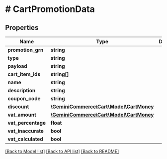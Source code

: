 # # CartPromotionData


## Properties 


Name | Type | Description | Notes
------------ | ------------- | ------------- | -------------
**promotion_grn**| **string** |   | [optional]
**type**| **string** |   | [optional]
**payload**| **string** |   | [optional]
**cart_item_ids**| **string[]** |   | [optional]
**name**| **string** |   | [optional]
**description**| **string** |   | [optional]
**coupon_code**| **string** |   | [optional]
**discount**| [**\GeminiCommerce\Cart\Model\CartMoney**](CartMoney.md) |   | [optional]
**vat_amount**| [**\GeminiCommerce\Cart\Model\CartMoney**](CartMoney.md) |   | [optional]
**vat_percentage**| **float** |   | [optional]
**vat_inaccurate**| **bool** |   | [optional]
**vat_calculated**| **bool** |   | [optional]


[[Back to Model list]](../../README.md#models) [[Back to API list]](../../README.md#endpoints) [[Back to README]](../../README.md)


